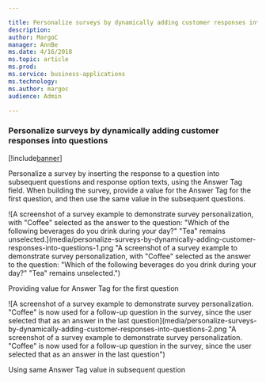```yaml
---

title: Personalize surveys by dynamically adding customer responses into questions
description: 
author: MargoC
manager: AnnBe
ms.date: 4/16/2018
ms.topic: article
ms.prod: 
ms.service: business-applications
ms.technology: 
ms.author: margoc
audience: Admin

---
```

### Personalize surveys by dynamically adding customer responses into questions 

[!include[banner](../../includes/banner.md)]




Personalize a survey by inserting the response to a question into subsequent
questions and response option texts, using the Answer Tag field. When building
the survey, provide a value for the Answer Tag for the first question, and then
use the same value in the subsequent questions.

![A screenshot of a survey example to demonstrate survey personalization, with "Coffee" selected as the answer to the question: "Which of the following beverages do you drink during your day?" "Tea" remains unselected.](media/personalize-surveys-by-dynamically-adding-customer-responses-into-questions-1.png "A screenshot of a survey example to demonstrate survey personalization, with "Coffee" selected as the answer to the question: "Which of the following beverages do you drink during your day?" "Tea" remains unselected.")
<!-- Service_Personalize surveys by adding customer responses into questions_N.png -->


Providing value for Answer Tag for the first question

![A screenshot of a survey example to demonstrate survey personalization. "Coffee" is now used for a follow-up question in the survey, since the user selected that as an answer in the last question](media/personalize-surveys-by-dynamically-adding-customer-responses-into-questions-2.png "A screenshot of a survey example to demonstrate survey personalization. "Coffee" is now used for a follow-up question in the survey, since the user selected that as an answer in the last question")
<!-- Service_Personalize surveys by adding customer responses into questions_O.png -->


Using same Answer Tag value in subsequent question
